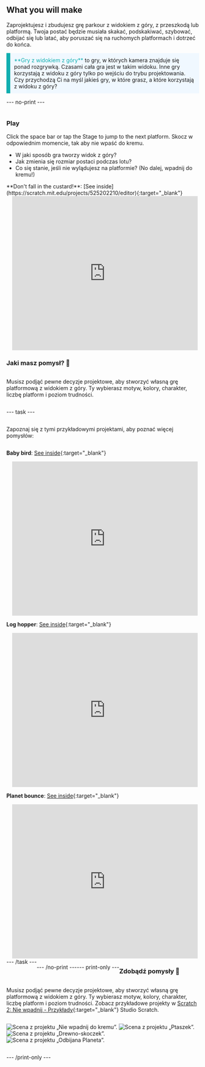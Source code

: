 ## What you will make

Zaprojektujesz i zbudujesz grę parkour z widokiem z góry, z przeszkodą lub platformą. Twoja postać będzie musiała skakać, podskakiwać, szybować, odbijać się lub latać, aby poruszać się na ruchomych platformach i dotrzeć do końca.

<p style="border-left: solid; border-width:10px; border-color: #0faeb0; background-color: aliceblue; padding: 10px;">
<span style="color: #0faeb0">**Gry z widokiem z góry**</span> to gry, w których kamera znajduje się ponad rozgrywką. Czasami cała gra jest w takim widoku. Inne gry korzystają z widoku z góry tylko po wejściu do trybu projektowania. Czy przychodzą Ci na myśl jakieś gry, w które grasz, a które korzystają z widoku z góry? 
</p>

--- no-print ---

<div style="display: flex; flex-wrap: wrap">
<div style="flex-basis: 175px; flex-grow: 1">  

### Play

Click the space bar or tap the Stage to jump to the next platform. Skocz w odpowiednim momencie, tak aby nie wpaść do kremu.

+ W jaki sposób gra tworzy widok z góry? 
+ Jak zmienia się rozmiar postaci podczas lotu? 
+ Co się stanie, jeśli nie wylądujesz na platformie? (No dalej, wpadnij do kremu!)

</div>

<div>
**Don't fall in the custard!**: [See inside](https://scratch.mit.edu/projects/525202210/editor){:target="_blank"}
<div class="scratch-preview" style="margin-left: 15px;">
  <iframe allowtransparency="true" width="485" height="402" src="https://scratch.mit.edu/projects/embed/525202210/?autostart=false" frameborder="0"></iframe>
</div>

</div>

### Jaki masz pomysł? 💭

Musisz podjąć pewne decyzje projektowe, aby stworzyć własną grę platformową z widokiem z góry. Ty wybierasz motyw, kolory, charakter, liczbę platform i poziom trudności.

--- task ---

Zapoznaj się z tymi przykładowymi projektami, aby poznać więcej pomysłów:

**Baby bird**: [See inside](https://scratch.mit.edu/projects/525236983/editor){:target="_blank"}
<div class="scratch-preview" style="margin-left: 15px;">
  <iframe allowtransparency="true" width="485" height="402" src="https://scratch.mit.edu/projects/embed/525236983/?autostart=false" frameborder="0"></iframe>
</div>

**Log hopper**: [See inside](https://scratch.mit.edu/projects/525236345/editor){:target="_blank"}
<div class="scratch-preview" style="margin-left: 15px;">
  <iframe allowtransparency="true" width="485" height="402" src="https://scratch.mit.edu/projects/embed/525236345/?autostart=false" frameborder="0"></iframe>
</div>

**Planet bounce**: [See inside](https://scratch.mit.edu/projects/525236603/editor){:target="_blank"}
<div class="scratch-preview" style="margin-left: 15px;">
  <iframe allowtransparency="true" width="485" height="402" src="https://scratch.mit.edu/projects/embed/525236603/?autostart=false" frameborder="0"></iframe>
</div>
--- /task ---

--- /no-print ---

--- print-only ---

### Zdobądź pomysły 💭

Musisz podjąć pewne decyzje projektowe, aby stworzyć własną grę platformową z widokiem z góry. Ty wybierasz motyw, kolory, charakter, liczbę platform i poziom trudności. Zobacz przykładowe projekty w [Scratch 2: Nie wpadnij - Przykłady](https://scratch.mit.edu/studios/29599110/){:target="_blank"} Studio Scratch.

![Scena z projektu „Nie wpadnij do kremu”.](images/custard.png) ![Scena z projektu „Ptaszek”.](images/bird.png) ![Scena z projektu „Drewno-skoczek”.](images/frog.png) ![Scena z projektu „Odbijana Planeta”.](images/space.png)

--- /print-only ---

 
